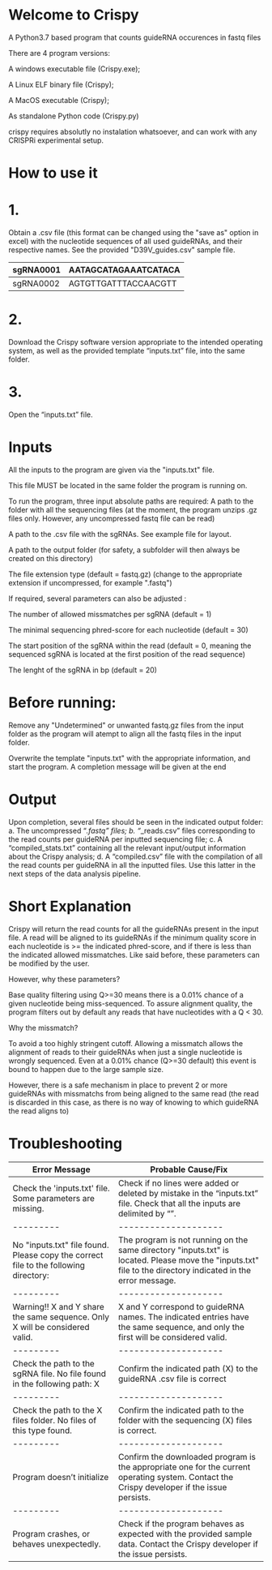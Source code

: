 # Welcome to Crispy
A Python3.7 based program that counts guideRNA occurences in fastq files

 There are 4 program versions:

 A windows executable file (Crispy.exe);
 
 A Linux ELF binary file (Crispy);
 
 A MacOS executable (Crispy); 
 
 As standalone Python code (Crispy.py)

crispy requires absolutly no instalation whatsoever, and can work with any CRISPRi experimental setup.

# How to use it

# 1.	
Obtain a .csv file (this format can be changed using the "save as" option in excel) with the nucleotide sequences of all used guideRNAs, and their respective names. See the provided "D39V_guides.csv" sample file.

| sgRNA0001 | AATAGCATAGAAATCATACA |
| --------- | -------------------- |
| sgRNA0002 | AGTGTTGATTTACCAACGTT |


# 2.	
Download the Crispy software version appropriate to the intended operating system, as well as the provided template “inputs.txt” file, into the same folder.

# 3.
Open the “inputs.txt” file.


# Inputs
All the inputs to the program are given via the "inputs.txt" file.

This file MUST be located in the same folder the program is running on.

To run the program, three input absolute paths are required:
A path to the folder with all the sequencing files (at the moment, the program unzips .gz files only. However, any uncompressed fastq file can be read)

A path to the .csv file with the sgRNAs. See example file for layout.

A path to the output folder (for safety, a subfolder will then always be created on this directory)

The file extension type (default = fastq.gz) (change to the appropriate extension if uncompressed, for example ".fastq") 

If required, several parameters can also be adjusted :

The number of allowed missmatches per sgRNA (default = 1)

The minimal sequencing phred-score for each nucleotide (default = 30)

The start position of the sgRNA within the read (default = 0, meaning the sequenced sgRNA is located at the first position of the read sequence)

The lenght of the sgRNA in bp (default = 20)


# Before running:

Remove any "Undetermined" or unwanted fastq.gz files from the input folder as the program will atempt to align all the fastq files in the input folder.

Overwrite the template "inputs.txt" with the appropriate information, and start the program. 
A completion message will be given at the end

# Output

Upon completion, several files should be seen in the indicated output folder: 
a.	The uncompressed “*.fastq” files; 
b. “*_reads.csv” files corresponding to the read counts per guideRNA per inputted sequencing file; 
c.	A “compiled_stats.txt” containing all the relevant input/output information about the Crispy analysis; 
d.	A “compiled.csv” file with the compilation of all the read counts per guideRNA in all the inputted files. Use this latter in the next steps of the data analysis pipeline. 

# Short Explanation

Crispy will return the read counts for all the guideRNAs present in the input file. 
A read will be aligned to its guideRNAs if the minimum quality score in each nucleotide is >= the indicated phred-score,
and if there is less than the indicated allowed missmatches. 
Like said before, these parameters can be modified by the user.

However, why these parameters?

Base quality filtering using Q>=30 means there is a 0.01% chance of a given nucleotide being miss-sequenced. 
To assure alignment quality, the program filters out by default any reads that have nucleotides with a Q < 30.

Why the missmatch?

To avoid a too highly stringent cutoff.
Allowing a missmatch allows the alignment of reads to their guideRNAs when just a single nucleotide is wrongly sequenced. 
Even at a 0.01% chance (Q>=30 default) this event is bound to happen due to the large sample size.

However, there is a safe mechanism in place to prevent 2 or more guideRNAs with missmatchs from being aligned to the same read (the read is discarded in this case, as there is no way of knowing to which guideRNA the read aligns to)

# Troubleshooting


| Error Message | Probable Cause/Fix |
| --------- | -------------------- |
| Check the 'inputs.txt' file. Some parameters are missing. | Check if no lines were added or deleted by mistake in the “inputs.txt” file. Check that all the inputs are delimited by “”. |
| --------- | -------------------- |
| No "inputs.txt" file found. Please copy the correct file to the following directory: |The program is not running on the same directory "inputs.txt" is located. Please move the "inputs.txt" file to the directory indicated in the error message. |
| --------- | -------------------- |
| Warning!! X and Y share the same sequence. Only X will be considered valid. |X and Y correspond to guideRNA names. The indicated entries have the same sequence, and only the first will be considered valid. |
| --------- | -------------------- |
| Check the path to the sgRNA file. No file found in the following path: X | Confirm the indicated path (X) to the guideRNA .csv file is correct |
| --------- | -------------------- |
| Check the path to the X files folder. No files of this type found. | Confirm the indicated path to the folder with the sequencing (X) files is correct. |
| --------- | -------------------- |
| Program doesn’t initialize | Confirm the downloaded program is the appropriate one for the current operating system. Contact the Crispy developer if the issue persists. |
| --------- | -------------------- |
| Program crashes, or behaves unexpectedly. | Check if the program behaves as expected with the provided sample data. Contact the Crispy developer if the issue persists. |
